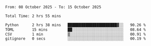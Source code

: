 <!--START_SECTION:waka-->

```txt
From: 08 October 2025 - To: 15 October 2025

Total Time: 2 hrs 55 mins

Python      2 hrs 38 mins   ██████████████████████▓░░   90.26 %
TOML        15 mins         ██░░░░░░░░░░░░░░░░░░░░░░░   08.64 %
CSV         1 min           ▒░░░░░░░░░░░░░░░░░░░░░░░░   00.91 %
gitignore   0 secs          ░░░░░░░░░░░░░░░░░░░░░░░░░   00.19 %
```

<!--END_SECTION:waka-->
